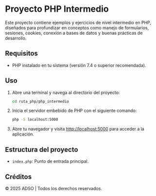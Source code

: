 # Proyecto PHP Intermedio

Este proyecto contiene ejemplos y ejercicios de nivel intermedio en PHP, diseñados para profundizar en conceptos como manejo de formularios, sesiones, cookies, conexión a bases de datos y buenas prácticas de desarrollo.

## Requisitos

- PHP instalado en tu sistema (versión 7.4 o superior recomendada).

## Uso

1. Abre una terminal y navega al directorio del proyecto:

   ```sh
   cd ruta_php/php_intermedio
   ```

2. Inicia el servidor embebido de PHP con el siguiente comando:

   ```sh
   php -S localhost:5000
   ```

3. Abre tu navegador y visita [http://localhost:5000](http://localhost:5000) para acceder a la aplicación.

## Estructura del proyecto

- `index.php`: Punto de entrada principal.

## Créditos

© 2025 ADSO | Todos los derechos reservados.
